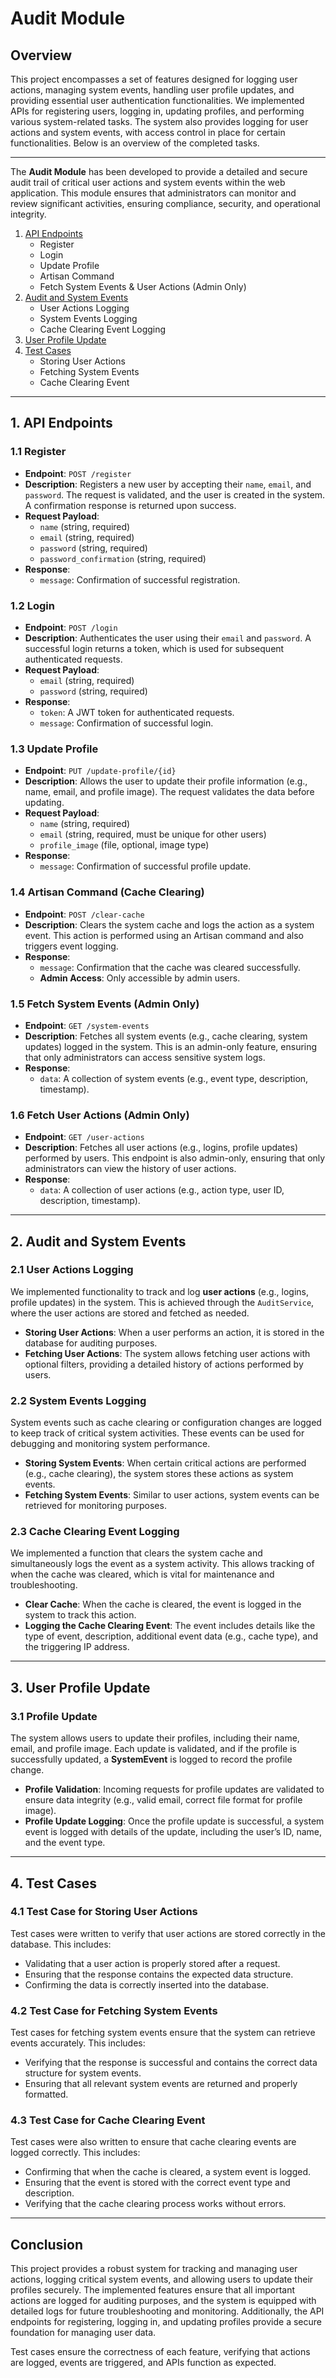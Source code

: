 # Audit Module

## Overview

This project encompasses a set of features designed for logging user actions, managing system events, handling user profile updates, and providing essential user authentication functionalities. We implemented APIs for registering users, logging in, updating profiles, and performing various system-related tasks. The system also provides logging for user actions and system events, with access control in place for certain functionalities. Below is an overview of the completed tasks.

---

The **Audit Module** has been developed to provide a detailed and secure audit trail of critical user actions and system events within the web application. This module ensures that administrators can monitor and review significant activities, ensuring compliance, security, and operational integrity.

1. [API Endpoints](#api-endpoints)
   - Register
   - Login
   - Update Profile
   - Artisan Command
   - Fetch System Events & User Actions (Admin Only)
2. [Audit and System Events](#audit-and-system-events)
   - User Actions Logging
   - System Events Logging
   - Cache Clearing Event Logging
3. [User Profile Update](#user-profile-update)
4. [Test Cases](#test-cases)
   - Storing User Actions
   - Fetching System Events
   - Cache Clearing Event

---

## 1. API Endpoints

### 1.1 Register

- **Endpoint**: `POST /register`
- **Description**: Registers a new user by accepting their `name`, `email`, and `password`. The request is validated, and the user is created in the system. A confirmation response is returned upon success.
- **Request Payload**:
    - `name` (string, required)
    - `email` (string, required)
    - `password` (string, required)
    - `password_confirmation` (string, required)
- **Response**: 
    - `message`: Confirmation of successful registration.

### 1.2 Login

- **Endpoint**: `POST /login`
- **Description**: Authenticates the user using their `email` and `password`. A successful login returns a token, which is used for subsequent authenticated requests.
- **Request Payload**:
    - `email` (string, required)
    - `password` (string, required)
- **Response**: 
    - `token`: A JWT token for authenticated requests.
    - `message`: Confirmation of successful login.

### 1.3 Update Profile

- **Endpoint**: `PUT /update-profile/{id}`
- **Description**: Allows the user to update their profile information (e.g., name, email, and profile image). The request validates the data before updating.
- **Request Payload**:
    - `name` (string, required)
    - `email` (string, required, must be unique for other users)
    - `profile_image` (file, optional, image type)
- **Response**: 
    - `message`: Confirmation of successful profile update.

### 1.4 Artisan Command (Cache Clearing)

- **Endpoint**: `POST /clear-cache`
- **Description**: Clears the system cache and logs the action as a system event. This action is performed using an Artisan command and also triggers event logging.
- **Response**:
    - `message`: Confirmation that the cache was cleared successfully.
    - **Admin Access**: Only accessible by admin users. 

### 1.5 Fetch System Events (Admin Only)

- **Endpoint**: `GET /system-events`
- **Description**: Fetches all system events (e.g., cache clearing, system updates) logged in the system. This is an admin-only feature, ensuring that only administrators can access sensitive system logs.
- **Response**: 
    - `data`: A collection of system events (e.g., event type, description, timestamp).

### 1.6 Fetch User Actions (Admin Only)

- **Endpoint**: `GET /user-actions`
- **Description**: Fetches all user actions (e.g., logins, profile updates) performed by users. This endpoint is also admin-only, ensuring that only administrators can view the history of user actions.
- **Response**: 
    - `data`: A collection of user actions (e.g., action type, user ID, description, timestamp).

---

## 2. Audit and System Events

### 2.1 User Actions Logging

We implemented functionality to track and log **user actions** (e.g., logins, profile updates) in the system. This is achieved through the `AuditService`, where the user actions are stored and fetched as needed.

- **Storing User Actions**: When a user performs an action, it is stored in the database for auditing purposes.
- **Fetching User Actions**: The system allows fetching user actions with optional filters, providing a detailed history of actions performed by users.

### 2.2 System Events Logging

System events such as cache clearing or configuration changes are logged to keep track of critical system activities. These events can be used for debugging and monitoring system performance.

- **Storing System Events**: When certain critical actions are performed (e.g., cache clearing), the system stores these actions as system events.
- **Fetching System Events**: Similar to user actions, system events can be retrieved for monitoring purposes.

### 2.3 Cache Clearing Event Logging

We implemented a function that clears the system cache and simultaneously logs the event as a system activity. This allows tracking of when the cache was cleared, which is vital for maintenance and troubleshooting.

- **Clear Cache**: When the cache is cleared, the event is logged in the system to track this action.
- **Logging the Cache Clearing Event**: The event includes details like the type of event, description, additional event data (e.g., cache type), and the triggering IP address.

---

## 3. User Profile Update

### 3.1 Profile Update

The system allows users to update their profiles, including their name, email, and profile image. Each update is validated, and if the profile is successfully updated, a **SystemEvent** is logged to record the profile change.

- **Profile Validation**: Incoming requests for profile updates are validated to ensure data integrity (e.g., valid email, correct file format for profile image).
- **Profile Update Logging**: Once the profile update is successful, a system event is logged with details of the update, including the user’s ID, name, and the event type.

---

## 4. Test Cases

### 4.1 Test Case for Storing User Actions

Test cases were written to verify that user actions are stored correctly in the database. This includes:
- Validating that a user action is properly stored after a request.
- Ensuring that the response contains the expected data structure.
- Confirming the data is correctly inserted into the database.

### 4.2 Test Case for Fetching System Events

Test cases for fetching system events ensure that the system can retrieve events accurately. This includes:
- Verifying that the response is successful and contains the correct data structure for system events.
- Ensuring that all relevant system events are returned and properly formatted.

### 4.3 Test Case for Cache Clearing Event

Test cases were also written to ensure that cache clearing events are logged correctly. This includes:
- Confirming that when the cache is cleared, a system event is logged.
- Ensuring that the event is stored with the correct event type and description.
- Verifying that the cache clearing process works without errors.

---

## Conclusion

This project provides a robust system for tracking and managing user actions, logging critical system events, and allowing users to update their profiles securely. The implemented features ensure that all important actions are logged for auditing purposes, and the system is equipped with detailed logs for future troubleshooting and monitoring. Additionally, the API endpoints for registering, logging in, and updating profiles provide a secure foundation for managing user data.

Test cases ensure the correctness of each feature, verifying that actions are logged, events are triggered, and APIs function as expected.


